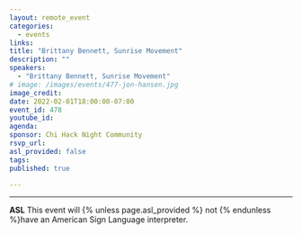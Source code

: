 ```yaml
---
layout: remote_event
categories:
  - events
links: 
title: "Brittany Bennett, Sunrise Movement"
description: ""
speakers:
  - "Brittany Bennett, Sunrise Movement"
# image: /images/events/477-jon-hansen.jpg
image_credit: 
date: 2022-02-01T18:00:00-07:00
event_id: 478
youtube_id: 
agenda: 
sponsor: Chi Hack Night Community
rsvp_url: 
asl_provided: false
tags: 
published: true

---
```




---

**ASL** This event will {% unless page.asl_provided %} not {% endunless %}have an American Sign Language interpreter.

